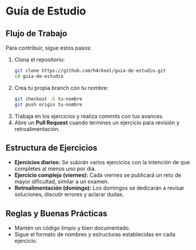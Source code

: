 # Guía de Estudio

## Flujo de Trabajo
Para contribuir, sigue estos pasos:

1. Clona el repositorio:
   ```bash
   git clone https://github.com/h4ckxel/guia-de-estudio.git
   cd guia-de-estudio
   ```
2. Crea tu propia branch con tu nombre:
   ```bash
   git checkout -b tu-nombre
   git push origin tu-nombre
   ```
3. Trabaja en los ejercicios y realiza commits con tus avances.
4. Abre un **Pull Request** cuando termines un ejercicio para revisión y retroalimentación.

## Estructura de Ejercicios
- **Ejercicios diarios:** Se subirán varios ejercicios con la intención de que completes al menos uno por día.
- **Ejercicio complejo (viernes):** Cada viernes se publicará un reto de mayor dificultad, similar a un examen.
- **Retroalimentación (domingo):** Los domingos se dedicarán a revisar soluciones, discutir errores y aclarar dudas.

## Reglas y Buenas Prácticas
- Mantén un código limpio y bien documentado.
- Sigue el formato de nombres y estructuras establecidas en cada ejercicio.